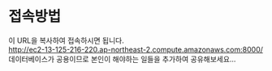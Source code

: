 <h1>접속방법 </h1>

이 URL을 복사하여 접속하시면 됩니다.<br>
http://ec2-13-125-216-220.ap-northeast-2.compute.amazonaws.com:8000/
데이터베이스가 공용이므로 본인이 해야하는 일들을 추가하여 공유해보세요...
